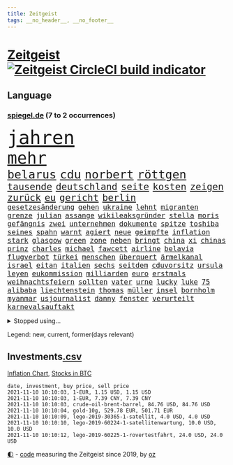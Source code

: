 ```yaml
---
title: Zeitgeist
tags: __no_header__, __no_footer__
---
```


# [Zeitgeist](https://oliz.io/zeitgeist/) [![Zeitgeist CircleCI build indicator](https://circleci.com/gh/ooz/zeitgeist.svg?style=shield)](https://circleci.com/gh/ooz/zeitgeist)

## Language

<h3><a href="https://www.spiegel.de" target="_blank">spiegel.de</a> (7 to 2 occurrences)</h3>
<p style="font-family:monospace">
<span style="font-size:32pt"><a href="news_links.html#jahren" class="current">jahren</a></span>
<br>
<span style="font-size:28pt"><a href="news_links.html#mehr" class="current">mehr</a></span>
<br>
<span style="font-size:20pt"><a href="news_links.html#belarus" class="current">belarus</a></span>
<span style="font-size:20pt"><a href="news_links.html#cdu" class="current">cdu</a></span>
<span style="font-size:20pt"><a href="news_links.html#norbert" class="current">norbert</a></span>
<span style="font-size:20pt"><a href="news_links.html#röttgen" class="current">röttgen</a></span>
<br>
<span style="font-size:16pt"><a href="news_links.html#tausende" class="current">tausende</a></span>
<span style="font-size:16pt"><a href="news_links.html#deutschland" class="current">deutschland</a></span>
<span style="font-size:16pt"><a href="news_links.html#seite" class="current">seite</a></span>
<span style="font-size:16pt"><a href="news_links.html#kosten" class="current">kosten</a></span>
<span style="font-size:16pt"><a href="news_links.html#zeigen" class="current">zeigen</a></span>
<span style="font-size:16pt"><a href="news_links.html#zurück" class="current">zurück</a></span>
<span style="font-size:16pt"><a href="news_links.html#eu" class="current">eu</a></span>
<span style="font-size:16pt"><a href="news_links.html#gericht" class="current">gericht</a></span>
<span style="font-size:16pt"><a href="news_links.html#berlin" class="current">berlin</a></span>
<br>
<span style="font-size:12pt"><a href="news_links.html#gesetzesänderung" class="current">gesetzesänderung</a></span>
<span style="font-size:12pt"><a href="news_links.html#gehen" class="current">gehen</a></span>
<span style="font-size:12pt"><a href="news_links.html#ukraine" class="current">ukraine</a></span>
<span style="font-size:12pt"><a href="news_links.html#lehnt" class="current">lehnt</a></span>
<span style="font-size:12pt"><a href="news_links.html#migranten" class="current">migranten</a></span>
<span style="font-size:12pt"><a href="news_links.html#grenze" class="current">grenze</a></span>
<span style="font-size:12pt"><a href="news_links.html#julian" class="current">julian</a></span>
<span style="font-size:12pt"><a href="news_links.html#assange" class="current">assange</a></span>
<span style="font-size:12pt"><a href="news_links.html#wikileaksgründer" class="current">wikileaksgründer</a></span>
<span style="font-size:12pt"><a href="news_links.html#stella" class="new">stella</a></span>
<span style="font-size:12pt"><a href="news_links.html#moris" class="new">moris</a></span>
<span style="font-size:12pt"><a href="news_links.html#gefängnis" class="current">gefängnis</a></span>
<span style="font-size:12pt"><a href="news_links.html#zwei" class="current">zwei</a></span>
<span style="font-size:12pt"><a href="news_links.html#unternehmen" class="current">unternehmen</a></span>
<span style="font-size:12pt"><a href="news_links.html#dokumente" class="current">dokumente</a></span>
<span style="font-size:12pt"><a href="news_links.html#spitze" class="current">spitze</a></span>
<span style="font-size:12pt"><a href="news_links.html#toshiba" class="new">toshiba</a></span>
<span style="font-size:12pt"><a href="news_links.html#seines" class="current">seines</a></span>
<span style="font-size:12pt"><a href="news_links.html#spahn" class="current">spahn</a></span>
<span style="font-size:12pt"><a href="news_links.html#warnt" class="current">warnt</a></span>
<span style="font-size:12pt"><a href="news_links.html#agiert" class="current">agiert</a></span>
<span style="font-size:12pt"><a href="news_links.html#neue" class="current">neue</a></span>
<span style="font-size:12pt"><a href="news_links.html#geimpfte" class="current">geimpfte</a></span>
<span style="font-size:12pt"><a href="news_links.html#inflation" class="current">inflation</a></span>
<span style="font-size:12pt"><a href="news_links.html#stark" class="current">stark</a></span>
<span style="font-size:12pt"><a href="news_links.html#glasgow" class="current">glasgow</a></span>
<span style="font-size:12pt"><a href="news_links.html#green" class="current">green</a></span>
<span style="font-size:12pt"><a href="news_links.html#zone" class="new">zone</a></span>
<span style="font-size:12pt"><a href="news_links.html#neben" class="current">neben</a></span>
<span style="font-size:12pt"><a href="news_links.html#bringt" class="current">bringt</a></span>
<span style="font-size:12pt"><a href="news_links.html#china" class="current">china</a></span>
<span style="font-size:12pt"><a href="news_links.html#xi" class="current">xi</a></span>
<span style="font-size:12pt"><a href="news_links.html#chinas" class="current">chinas</a></span>
<span style="font-size:12pt"><a href="news_links.html#prinz" class="current">prinz</a></span>
<span style="font-size:12pt"><a href="news_links.html#charles" class="current">charles</a></span>
<span style="font-size:12pt"><a href="news_links.html#michael" class="current">michael</a></span>
<span style="font-size:12pt"><a href="news_links.html#fawcett" class="current">fawcett</a></span>
<span style="font-size:12pt"><a href="news_links.html#airline" class="current">airline</a></span>
<span style="font-size:12pt"><a href="news_links.html#belavia" class="new">belavia</a></span>
<span style="font-size:12pt"><a href="news_links.html#flugverbot" class="new">flugverbot</a></span>
<span style="font-size:12pt"><a href="news_links.html#türkei" class="current">türkei</a></span>
<span style="font-size:12pt"><a href="news_links.html#menschen" class="current">menschen</a></span>
<span style="font-size:12pt"><a href="news_links.html#überquert" class="new">überquert</a></span>
<span style="font-size:12pt"><a href="news_links.html#ärmelkanal" class="current">ärmelkanal</a></span>
<span style="font-size:12pt"><a href="news_links.html#israel" class="current">israel</a></span>
<span style="font-size:12pt"><a href="news_links.html#eitan" class="current">eitan</a></span>
<span style="font-size:12pt"><a href="news_links.html#italien" class="current">italien</a></span>
<span style="font-size:12pt"><a href="news_links.html#sechs" class="current">sechs</a></span>
<span style="font-size:12pt"><a href="news_links.html#seitdem" class="current">seitdem</a></span>
<span style="font-size:12pt"><a href="news_links.html#cduvorsitz" class="current">cduvorsitz</a></span>
<span style="font-size:12pt"><a href="news_links.html#ursula" class="current">ursula</a></span>
<span style="font-size:12pt"><a href="news_links.html#leyen" class="current">leyen</a></span>
<span style="font-size:12pt"><a href="news_links.html#eukommission" class="current">eukommission</a></span>
<span style="font-size:12pt"><a href="news_links.html#milliarden" class="current">milliarden</a></span>
<span style="font-size:12pt"><a href="news_links.html#euro" class="current">euro</a></span>
<span style="font-size:12pt"><a href="news_links.html#erstmals" class="current">erstmals</a></span>
<span style="font-size:12pt"><a href="news_links.html#weihnachtsfeiern" class="new">weihnachtsfeiern</a></span>
<span style="font-size:12pt"><a href="news_links.html#sollten" class="current">sollten</a></span>
<span style="font-size:12pt"><a href="news_links.html#vater" class="current">vater</a></span>
<span style="font-size:12pt"><a href="news_links.html#urne" class="new">urne</a></span>
<span style="font-size:12pt"><a href="news_links.html#lucky" class="new">lucky</a></span>
<span style="font-size:12pt"><a href="news_links.html#luke" class="current">luke</a></span>
<span style="font-size:12pt"><a href="news_links.html#75" class="current">75</a></span>
<span style="font-size:12pt"><a href="news_links.html#alibaba" class="current">alibaba</a></span>
<span style="font-size:12pt"><a href="news_links.html#liechtenstein" class="current">liechtenstein</a></span>
<span style="font-size:12pt"><a href="news_links.html#thomas" class="current">thomas</a></span>
<span style="font-size:12pt"><a href="news_links.html#müller" class="current">müller</a></span>
<span style="font-size:12pt"><a href="news_links.html#insel" class="current">insel</a></span>
<span style="font-size:12pt"><a href="news_links.html#bornholm" class="new">bornholm</a></span>
<span style="font-size:12pt"><a href="news_links.html#myanmar" class="current">myanmar</a></span>
<span style="font-size:12pt"><a href="news_links.html#usjournalist" class="new">usjournalist</a></span>
<span style="font-size:12pt"><a href="news_links.html#danny" class="current">danny</a></span>
<span style="font-size:12pt"><a href="news_links.html#fenster" class="current">fenster</a></span>
<span style="font-size:12pt"><a href="news_links.html#verurteilt" class="current">verurteilt</a></span>
<span style="font-size:12pt"><a href="news_links.html#karnevalsauftakt" class="new">karnevalsauftakt</a></span>
</p>
<details>
<summary>Stopped using...</summary>
<p class="former" style="font-size:12pt">
lufthansa(386) misshandelt(386) vertreten(386) erscheinen(385) lautet(385) magdeburg(385) maria(385) reiche(385) spielten(385) tode(385) volker(385) anerkennen(384) beweisen(384) france(384) gelegt(384) ikone(384) insekten(384) mordfall(384) persönliche(384) reiner(384) richten(384) sicherheitskräfte(384) youtube(384) zurückgetreten(384) überzeugt(384) altmaier(383) astrazeneca(383) attackieren(383) depressionen(383) harter(383) haseloff(383) kassiert(383) stärken(383) turin(383) verriet(383) verzweifelt(383) zugunsten(383) asiatischen(382) bundesamt(382) coronaschnelltests(382) einzelne(382) figuren(382) gestoßen(382) hoffen(382) räumen(382) schlimmsten(382) spaniens(382) tieren(382) vermeintliche(382) zunehmende(382) arbeitsbedingungen(381) beeinflussen(381) benjamin(381) besseren(381) dahin(381) digitaler(381) erziehung(381) fabrik(381) massiver(381) schnee(381) südkorea(381) terrormiliz(381) wahlsieg(381) zeuge(381) ärzten(381) doku(380) flugzeuge(380) geschlagen(380) liege(380) mars(380) post(380) unternehmer(380) usregierung(380) verbietet(380) wechsel(380) 125(379) 37(379) beklagen(379) bewährung(379) einzug(379) kämpfe(379) kündigung(379) leistung(379) medizin(379) menschenrechte(379) radsport(379) times(379) trainieren(379) umstrittener(379) unabhängige(379) vertrag(379) weißen(379) zurzeit(379) anschläge(378) arbeitgeber(378) bar(378) erfahrung(378) finanzaufsicht(378) gelsenkirchen(378) kompliziert(378) lockdowns(378) niveau(378) prinzessin(378) recherchen(378) serien(378) toren(378) verunglückt(378) aufgehoben(377) autohersteller(377) beschwerde(377) bilden(377) diskriminierung(377) eingeschränkt(377) eugh(377) freund(377) heiko(377) hölle(377) kippen(377) klein(377) komplizen(377) machthaber(377) oma(377) richtige(377) schulkinder(377) schöner(377) studierenden(377) sächsischen(377) ulm(377) usgericht(377) 1945(376) auswertung(376) beschluss(376) bundesländern(376) einheit(376) emotionalen(376) experte(376) fahrrad(376) frank(376) galten(376) lebt(376) parlamentswahl(376) peru(376) regt(376) riss(376) usschauspielerin(376) vorsitzende(376) 52(375) ausflug(375) bedarf(375) breitet(375) freunden(375) geheimnis(375) halbfinale(375) höchststand(375) kippe(375) sechsten(375) urlaub(375) vorzeitige(375) vorübergehend(375) weltgesundheitsorganisation(375) wettlauf(375) zweifeln(375) aufruf(374) babys(374) erfuhr(374) gekostet(374) gestrichen(374) jahrhundert(374) leitet(374) nachspiel(374) sexuell(374) stellten(374) unterricht(374) 130(373) aufgegeben(373) außen(373) billie(373) entscheidend(373) jahrzehntelang(373) leiten(373) maximilian(373) mengen(373) priester(373) reporter(373) schlicht(373) sports(373) ton(373) verdiente(373) zuversichtlich(373) crash(372) dominic(372) enthüllt(372) geprüft(372) negativ(372) rechtsaußen(372) schwierig(372) verteilung(372) kommission(371) untersuchen(371) volle(371) vorjahr(371) entsetzt(370) erlebte(370) fake(370) fakten(370) form(370) hürden(370) i(370) meist(370) philip(370) quer(370) stoff(370) dar(369) demokratische(369) frachter(369) kreis(369) offizielle(369) reagierten(369) simon(369) trieb(369) voraus(369) wohnhaus(369) überlebende(369) 500(368) auslösen(368) gesprächen(368) patient(368) verläufen(368) werbung(368) zahlte(368) zimmer(368) zurücktreten(368) eurecht(367) mangel(367) nerven(367) 17jährige(366) manipulierte(366) pipeline(366) wiederholt(366) womit(366) 1500(365) angriffe(365) beantragt(365) dürfe(365) gesamten(365) jahrestag(365) juristen(365) nase(365) offiziellen(365) schumacher(365) säugling(365) 25jährigen(364) gerechnet(364) tatverdächtigen(364) arabischen(363) kevin(363) krawallen(363) schief(362) hinten(361) vakzine(361) gabriel(360) probe(360) spenden(360) bürgerkrieg(359) erzielte(359) fehlern(359) lücke(359) nationalteam(359) pflegekräfte(359) präsenzunterricht(359) schrecken(359) deutliches(358) kippt(358) zusammenstoß(358) analysiert(357) eben(357) erwachsenen(357) landwirtschaft(357) einschränkung(356) versagen(356) bundesverfassungsgericht(355) drin(355) insolvenz(355) katholischen(355) motor(355) äußerte(355) halbe(354) orten(354) rettete(354) samt(354) sprachen(354) erschießt(353) gelockert(353) nachbar(353) tansania(353) tennisspieler(353) wem(353) angehörige(352) ausgeweitet(352) bier(352) französischer(352) teilnahme(351) bezeichnete(350) justin(350) landet(350) verfassungsgericht(350) wendet(350) bester(349) kräfte(349) hinweis(348) mischung(348) vermissten(348) krisen(347) benötigte(346) flughafens(346) intelligenz(346) niedrig(345) runden(345) minderjährigen(344) flüchtete(343) fähigkeiten(343) anschlägen(342) georg(342) jurist(342) gläubige(341) schottische(341) erhöhung(340) rutschte(340) neymar(339) tyson(339) gesundheitliche(338) beschuldigte(337) laufbahn(337) persönliches(337) verhinderte(337) vorgenommen(337) geflohen(336) sammelte(336) tanzen(336) mittelpunkt(335) dorf(334) trick(334) zeitung(334) einblicke(333) herum(333) bbc(331) nebenwirkungen(331) rückgängig(330) tragischen(330) 56(329) personalie(329) eingeliefert(328) existenz(328) fremden(327) empfinden(326) sammeln(325) schweine(323) riesigen(321) lockern(320) unicef(320) gezwungen(319) schach(319) bestechung(318) nationalsozialismus(318) schadensersatz(318) verweigerte(318) coronafolgen(317) maschinen(315) zusätzliche(315) übergriffen(314) gesundheitsministers(310) interviews(308) vertrauten(308) rächen(307) kilo(306) kolleginnen(305) bundestagsabgeordnete(303) schiffe(303) überwiegend(300) karolina(295) heidelberg(294) saisonende(294) einsatzkräften(292) louis(292) mangelnde(289) prominenten(287) dosis(286) aufgebot(282) fremde(282) ausbeutung(280) jagt(278) cent(277) übers(277) infos(276) sehe(272) dokumentieren(271) haut(271) lego(270) wiedervereinigung(270) amazons(268) sondersitzung(268) gäbe(267) bestens(266) erleichtert(265) verheißt(265) bergsteiger(263) geheimen(262) expräsidenten(258) heutige(258) rüdiger(256) estland(255) gemüse(255) staatsschutz(255) ausstellung(254) vorfälle(254) macher(253) sparkassen(253) v(252) geschrumpft(251) behindern(250) belästigt(250) geiselnahme(250) stromnetz(250) stärkste(250) regierungsbildung(248) italiener(247) gartenkolumne(246) california(245) günstig(240) bischof(239) plagen(239) recherchiert(239) belgier(237) myanmars(237) hilferuf(236) militärjunta(236) marsmission(235) finanziellen(231) hochschulen(231) stamm(230) todesursache(230) universitäten(230) wildnis(228) paaren(227) promille(227) tierschützer(227) 13jährigen(224) niemals(224) gebildet(221) redaktion(221) ökologisch(220) bälle(218) bargeld(214) tvinterview(213) dieter(212) erteilte(211) anzutreten(210) reue(210) campus(209) provider(208) 22jähriger(205) fraktionen(204) sexuellem(204) blut(203) stadtrat(200) zypern(199) kellner(197) zoff(197) miriam(196) modellprojekt(196) vehement(193) schwimmstar(190) werte(189) gew(188) gnabry(186) nett(183) tempolimit(183) lebensgefährliche(181) ulrike(181) ladesäulen(178) komme(176) motorrad(176) reichtum(175) dialog(174) schossen(171) steuerreform(171) vorstände(171) raumfahrt(170) vertraut(170) erzürnt(169) abgezogen(168) verwirren(168) uboot(164) ausgehen(162) rekonstruktion(162) übten(162) philippinischen(161) verfassungsgerichts(161) zurückzukehren(161) prix(160) ausgewählt(159) reinhard(159) verfilmung(159) mögliches(158) randale(158) fronten(156) nsdap(155) erholen(153) unbemerkt(153) freigegeben(152) lebenslauf(151) gefälscht(150) kaufte(150) felix(149) plastik(149) gefilmt(147) parlamentswahlen(147) akzeptieren(146) tank(146) dauerregen(145) uraltrekord(145) zentralrat(145) anhaltende(143) psyche(143) radikalislamischen(143) revolutionieren(143) jüdisches(142) mitregieren(142) testzentren(142) eingeholt(141) fox(141) stellenweise(141) untersuchungsbericht(141) ausbildung(139) ausgezahlt(139) formel1rennen(139) zerstörungen(139) hochumstritten(138) kuntz(138) 47jähriger(137) absagen(137) laute(137) notlandung(137) schweinen(137) 60jähriger(136) menschenmenge(136) umfang(136) organisierten(135) verschwörungsmythen(135) ausgebremst(134) formiert(134) my(134) zweifelhaften(134) ifoumfrage(133) julius(133) terroranschlägen(133) träumt(133) kultusminister(132) materialmangel(132) schwäche(132) verständigung(132) hit(131) künstlerische(130) banden(129) eingemischt(129) rücktrittsgesuch(129) allgegenwärtig(128) erneutem(128) jon(128) mitspielen(128) europameister(127) unschuldig(127) geflüchtet(126) generell(126) guido(126) seither(126) jamaika(125) mister(125) temperatur(125) tenniswelt(124) ultrarechte(124) amthor(123) kühnert(123) präsidium(123) ölpreis(123) beihilfe(122) luftraum(122) schämt(122) streik(122) bergab(120) mary(120) schimpft(120) webber(120) castillo(119) mythos(119) bauern(118) missbrauchsprozess(118) akkreditierung(117) befassen(116) ferieninsel(116) versichert(116) neumünster(114) wahlbeteiligung(114) antisemitisch(113) aufgebaut(113) ausschnitte(113) wozu(113) 49jähriger(112) anpassen(112) ki(112) kollidiert(112) vorwarnung(112) gewässer(109) akademie(108) leroy(107) phuket(107) sané(107) stilkritik(107) stockt(107) verfügen(107) wissenschaften(107) geldwäsche(106) schillerndsten(105) vierter(105) 1941(104) ed(104) hitlers(104) kämpften(104) sätze(104) damalige(103) gesungen(103) motiviert(103) chaotischen(102) forst(102) großraum(102) slowenien(102) aufbau(101) impfstoffproduktion(101) tadej(101) afghanistanmission(100) lehrergewerkschaft(100) radprofis(100) 33jährige(99) vorläufige(99) coronasommer(98) offensivspieler(98) pogačar(98) präsentierte(98) wäldern(97) kronzeugen(96) murray(96) c(95) gewartet(95) missbrauchsopfer(95) radprofi(95) überflutet(95) coronaherbst(94) tusk(94) fury(93) wmkampf(93) führten(92) krachte(92) leser(92) leserinnen(92) perfekten(92) sortiert(92) wehen(92) zwischendurch(92) andorra(91) giorgio(91) hanau(91) list(91) untreue(91) bremerhaven(90) dämmstoffe(90) hausnummer(90) impfwirksamkeit(90) mandat(90) notwendige(90) technischen(90) unbehelligt(90) zumeist(90) absitzen(89) angelegten(89) cecilia(89) einsetzt(89) forschungsteam(89) kreißsaal(89) moscheen(89) stapfen(89) verschafften(89) ciao(88) grausam(88) jährlichen(88) verkehrssicherheit(88) bausteine(87) dankte(87) komfort(87) lästert(87) hinab(86) marseille(86) schwerelosigkeit(86) vitra(86) wohnwagen(86) gelaufen(85) henry(85) tu(85) usunternehmen(85) voranbringen(85) alkoholisiert(84) aneinander(84) assimilieren(84) blockchain(84) formel1pressestimmen(84) haar(84) impfzahlen(84) leichtfertig(84) megan(84) sechsstellige(84) terrorprozess(84) ahrweiler(83) bemerkenswerter(83) europäerinnen(83) klassikers(83) pandemieerfahrungen(83) sturzfluten(83) halfen(82) nachgehen(82) notlanden(82) indian(81) kommando(81) psychiatrischen(81) truck(81) unterscheiden(81) vertretung(81) abstellen(80) begreifen(80) beseitigen(80) erscheint(80) iskämpfer(80) nächte(80) triomphe(80) wellen(80) zuliebe(80) falschgeld(79) heiratsantrag(79) immunsystem(79) katastrophenschutz(79) nürburgring(79) akzeptiert(78) bahnkunden(78) baupreise(78) berührung(78) hoffnungsvolle(78) angebots(77) auszahlungen(77) ernteausfälle(77) israelischem(77) umlauf(77) alaska(76) beeinträchtigt(76) bereitschaft(76) boulevard(76) bye(76) hektar(76) klubgänger(76) ringe(76) sirenen(76) transportieren(76) are(75) beibringen(75) eindeutigen(75) freut's(75) gehörten(75) kennzeichnen(75) philippinische(75) vergessenen(75) zwischenfälle(75) coronagipfel(74) erkunden(74) 700(73) bemerkbar(73) geheimdienstchef(73) silbermedaille(73) sinfonien(73) stellvertreter(73) vorlauf(73) carrie(72) malaria(72) newcomer(72) nwort(72) rückendeckung(72) simulieren(72) abe(71) kriegsführung(71) prüfungen(71) annemiek(70) di(70) eilt(70) fußballverbände(70) get(70) gloria(70) hartnäckig(70) impfwilligen(70) kärnten(70) libanesischen(70) schlange(70) südsudan(70) twitch(70) vleuten(70) attentäters(69) bellido(69) hochsprung(69) bereitete(68) erdrutschen(68) gladbacher(68) heilbronn(68) jährt(68) keinerlei(68) lebenden(68) löschen(68) ukrainischer(68) verheiratet(68) wichtigkeit(68) abflug(67) bezogen(67) hallo(67) obergrenze(67) wanderung(67) angegeben(66) durchbricht(66) gesa(66) scherzt(66) überraschungen(66) aktiviert(65) brighton(65) erhofft(65) gewagt(65) schiefgehen(65) aktivieren(64) beträge(64) eintreten(64) kelly(64) kundschaft(64) vorwurfs(64) we(64) wells(64) akteure(63) cdupräsidium(63) gestreikt(63) materialengpässen(63) medaillenspiegel(63) problematische(63) 90/die(62) doha(62) jungtiere(62) unternommen(62) verdeckten(62) vorläufigen(62) dolmetscher(61) geschenke(61) steiles(61) verschleppten(61) war's(61) europäisches(60) grippeviren(60) kontaktpersonen(60) machine(60) pandora(60) verbrannt(60) waffengewalt(60) berlinmitte(59) ehen(59) engsten(59) gewürzt(59) heiße(59) kommandeur(59) kreitmayr(59) verschwindet(59) ölpreise(59) anstrengungen(58) beobachteten(58) diejenigen(58) handelte(58) it(58) keulen(58) straßenverkehr(58) wissing(58) absender(57) ausbleibt(57) forschern(57) linksextremismus(57) nouripour(57) omid(57) schräg(57) teslagigafactory(57) 132(56) eigenständigkeit(56) hochdruck(56) knast(56) mercedespilot(56) tankstellen(56) ussenat(56) zahn(56) algorithmen(55) ebolavirus(55) fiasko(55) migrationsgeschichte(55) schnellster(55) steil(55) umfassenden(55) 39jähriger(54) geleistet(54) klassen(54) retteten(54) schweres(54) tierwelt(54) geleakt(53) kriminalreporters(53) polnisches(53) abfinden(52) adidas(52) börsen(52) favoritin(52) hotelzimmer(52) krebszellen(52) burkhard(51) geringe(51) kürbis(51) schrieben(51) aberkannt(50) befreiung(50) devise(50) emirat(50) kampfflugzeugen(50) schleppen(50) aufgegriffen(49) facebookkonzern(49) garmischpartenkirchen(49) jetski(49) jetskifahrer(49) messungen(49) nadia(49) regulierung(49) rettungsflüge(49) strafverfolger(49) verkehrskontrolle(49) afghanistaneinsatz(48) gangs(48) involviert(48) jake(48) seelische(48) 24jähriger(47) alpine(47) angestellten(47) bombe(47) generalinspekteur(47) größen(47) hawaii(47) missionen(47) neuseeländische(47) peinliche(47) rennes(47) überraschende(47) abziehen(46) chaotische(46) heilmittel(46) kerr(46) kranken(46) stoppten(46) vermeldet(46) weltberühmte(46) fahndung(45) friedensnobelpreisträgerin(45) frisches(45) herausgabe(45) inselstaats(45) positionieren(45) strategiewechsel(45) trotzen(45) bußgelder(44) imker(44) insektensterben(44) masters(44) modellprojekte(44) mops(44) riesenrad(44) streikenden(44) verfasst(44) abgeordnetenhauswahl(43) anschlags(43) geo(43) hexen(43) hexerei(43) onehitwonder(43) toxische(43) bayerischer(42) regale(42) spdgeneralsekretär(42) windrädern(42) gelsenkirchener(41) personenkult(41) blutspende(40) eifersucht(40) modernisierung(40) offizier(40) protokoll(40) stranden(40) beeinträchtigen(39) fernbleiben(39) gelähmt(39) herrschten(39) sharypova(39) sorry(39) wettete(39) abbrechen(38) cats(38) irreguläre(38) musicals(38) operationen(38) pharmakonzern(38) volkspartei(38) afghanistaneinsatzes(37) betrugsfall(37) dringendsten(37) integration(37) undenkbar(37) vereinen(37) wahllokalen(37) 52jährigen(36) diskriminierend(36) flicks(36) lagers(36) limousine(36) mitarbeitende(36) 173(35) angeworben(35) apfel(35) ausreichende(35) außenverteidiger(35) heftigere(35) kuban(35) parteikollegen(35) stillstand(35) tilman(35) wiederholung(35) aschewolke(34) euebene(34) ordnete(34) vollstreckt(34) bedacht(33) bottas(33) defekte(33) geschosse(33) ifo(33) kaution(33) korrigierte(33) posieren(33) reaktor(33) sponsert(33) valtteri(33) vergewaltigte(33) fock(32) gorch(32) tarifverhandlungen(32) vorteil(32) wohnungsnot(32) abgestimmt(31) autounfall(31) exmitarbeiter(31) gasversorger(31) krimineller(31) beigetragen(30) einklagen(30) erzbischof(30) gestimmt(30) jamaikakoalition(30) wertet(30) zugehörigkeit(30) beförderung(29) internationalem(29) mehrwertsteuersenkung(29) spezialkräfte(29) stetig(29) angezündet(28) anheben(28) kylie(28) personalmangel(28) spitzenspiel(28) söders(28) bruch(27) csuvorsitzenden(27) fälschung(27) tweets(27) feminismus(26) schiefgelaufen(26) bekundet(25) defizite(25) physiker(25) sitz(25) blutiger(24) immobilienriesen(24) justizministerium(24) krisenkonzern(24) rheinneckarkreis(24) unheimliche(24) weltbank(24) aufgibt(23) balkon(23) enkelin(23) kümmert(23) türeci(23) özlem(23) beeinflusst(22) beugen(22) genügt(22) kathedrale(22) mischen(22) mitteilte(22) mobil(22) texanischen(22) tvauftritt(22) wada(22) zusammenbrechen(22) ähnlicher(22) alberto(21) auswärtserfolg(21) salazar(21) süchtig(21) 250000(20) 9000(20) brennstoff(20) dubioser(20) ehrung(20) emotionen(20) epische(20) gendersternchen(20) polenz(20) rechtsextremist(20) ruprecht(20) synagoge(20) zinszahlung(20) ärmeren(20) eruptionen(19) glasner(19) lavastrom(19) mitläufer(19) mutmaßliches(19) pilze(19) verwundbar(19) wesen(19) ausbrechen(18) idaroberstein(18) mahnwache(18) mehrjährigen(18) pass(18) personelle(18) schüller(18) tristesse(18) 20jährigen(17) geborene(17) georgische(17) heinrich(17) makellos(17) schuldenobergrenze(17) tankstellenkassierer(17) wertschätzung(17) antisemitischen(16) erleben(16) grippeimpfung(16) kreativität(16) kulturwandel(16) mockridge(16) zurückzahlen(16) colonia(15) dignidad(15) erik(15) grenzwerten(15) korruptionsverdacht(15) kosteten(15) malottki(15) manipulationsvorwürfen(15) sektensiedlung(15) sozialverbände(15) usjustiz(15) aukus(14) kontroversen(14) meistens(14) minus(14) namensliste(14) vogel(14) agent(13) entführern(13) nobelpreis(13) witze(13) arbeitgebern(12) befreiungsschlag(12) bürogebäude(12) karikó(12) katalin(12) sahin(12) sondierungsgespräche(12) sozialismus(12) ugur(12) unterhaus(12) wortführer(12) benzinkrise(11) fatales(11) grundlegende(11) götz(11) nimm(11) schiitischen(11) sicherheitsrisiko(11) straftätern(11)
</p>
</details>
<p>Legend: <span class="new">new</span>, <span class="current">current</span>, <span class="former">former(days relevant)</span></p>

## Investments[.csv](investments.csv)

[Inflation Chart](https://inflationchart.com),
[Stocks in BTC](https://stonksinbtc.xyz/)

```
date, investment, buy price, sell price
2021-11-10 10:10:03, 1-EUR, 1.15 USD, 1.15 USD
2021-11-10 10:10:03, 1-EUR, 7.39 CNY, 7.39 CNY
2021-11-10 10:10:03, crude-oil-brent-barrel, 84.76 USD, 84.76 USD
2021-11-10 10:10:04, gold-10g, 529.78 EUR, 501.71 EUR
2021-11-10 10:10:09, lego-2019-30365-1-satellit, 4.0 USD, 4.0 USD
2021-11-10 10:10:10, lego-2019-60224-1-satellitenwartung, 10.0 USD, 10.0 USD
2021-11-10 10:10:12, lego-2019-60225-1-rovertestfahrt, 24.0 USD, 24.0 USD
```

<footer>
<a href="javascript:toggleTheme()" class="nav">🌓</a>
- <a href="https://github.com/ooz/zeitgeist">code</a> measuring the Zeitgeist since 2019, by <a href="https://oliz.io">oz</a>
</footer>
